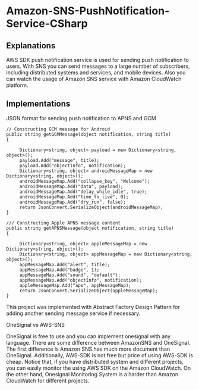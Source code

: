 # Amazon-SNS-PushNotification-Service-CSharp

## Explanations

AWS SDK push notification service is used for sending push notification to users. With SNS you can send messages to a large number of subscribers, including distributed systems and services, and mobile devices. Also you can watch the usage of Amazon SNS service with Amazon CloudWatch platform.  

## Implementations

JSON format for sending push notification to APNS and GCM      

```
// Constructing GCM message for Android          
public string getGCMMessage(object notification, string title)        
{      

     Dictionary<string, object> payload = new Dictionary<string, object>();                                         
     payload.Add("message", title);                   
     payload.Add("objectInfo", notification);             
     Dictionary<string, object> androidMessageMap = new Dictionary<string, object>();       
     androidMessageMap.Add("collapse_key", "Welcome");        
     androidMessageMap.Add("data", payload);              
     androidMessageMap.Add("delay_while_idle", true);      
     androidMessageMap.Add("time_to_live", 0);          
     androidMessageMap.Add("dry_run", false);            
     return JsonConvert.SerializeObject(androidMessageMap);      
}       
      
/// Constructing Apple APNS message content      
public string getAPNSMessage(object notification, string title)      
{         

     Dictionary<string, object> appleMessageMap = new Dictionary<string, object>();         
     Dictionary<string, object> appMessageMap = new Dictionary<string, object>();          
     appMessageMap.Add("alert", title);         
     appMessageMap.Add("badge", 1);         
     appMessageMap.Add("sound", "default");          
     appMessageMap.Add("objectInfo", notification);          
     appleMessageMap.Add("aps", appMessageMap);        
     return JsonConvert.SerializeObject(appleMessageMap);           
}       
```

This project was implemented with Abstract Factory Design Pattern for adding another sending message service if necessary.
     
OneSignal vs AWS-SNS

OneSignal is free to use and you can implement onesignal with any language. 
There are some difference between AmazonSNS and OneSignal. 
The first difference is Amazon SNS has much more document than OneSignal. 
Additionally, AWS-SDK is not free but price of using AWS-SDK is cheap. 
Notice that, if you have distributed system and different projects, you can easily monitor the using AWS SDK on the Amazon CloudWatch. 
On the other hand, Onesignal Monitoring System is a harder than Amazon CloudWatch for different projects.
